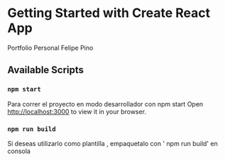 # Getting Started with Create React App

Portfolio Personal Felipe Pino

## Available Scripts

 

### `npm start`

Para correr el proyecto en modo desarrollador con npm start
Open [http://localhost:3000](http://localhost:3000) to view it in your browser.

### `npm run build`

Si deseas utilizarlo como plantilla , empaquetalo con ' npm run build' en consola
